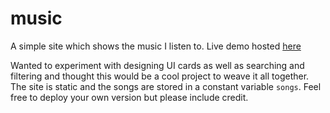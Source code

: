 # music
A simple site which shows the music I listen to. Live demo hosted [here](https://music.cadenchau.com)

Wanted to experiment with designing UI cards as well as searching and filtering and thought this would be a cool project to weave it all together. The site is static and the songs are stored in a constant variable `songs`. Feel free to deploy your own version but please include credit.
